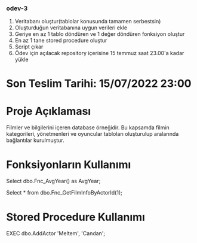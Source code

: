### odev-3
1. Veritabanı oluştur(tablolar konusunda tamamen serbestsin)
2. Oluşturduğun veritabanına uygun verileri ekle
3. Geriye en az 1 tablo döndüren ve 1 değer döndüren fonksiyon oluştur
4. En az 1 tane stored procedure oluştur
5. Script çıkar
6. Ödev için açılacak repository içerisine 15 temmuz saat 23.00'a kadar yükle

# Son Teslim Tarihi: 15/07/2022 23:00

# Proje Açıklaması

Filmler ve bilgilerini içeren database örneğidir. Bu kapsamda filmin kategorileri, yönetmenleri ve oyuncular tabloları oluşturulup aralarında bağlantılar kurulmuştur.

# Fonksiyonların Kullanımı

Select dbo.Fnc_AvgYear() as AvgYear;

Select * from dbo.Fnc_GetFilmInfoByActorId(1);

# Stored Procedure Kullanımı

EXEC dbo.AddActor 'Meltem', 'Candan';

